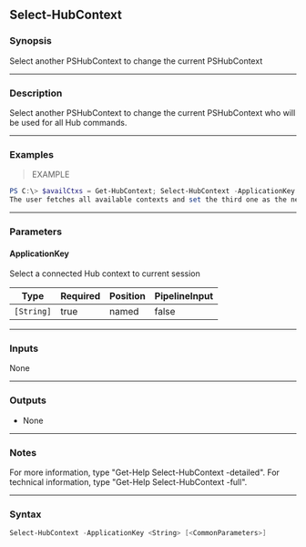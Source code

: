 Select-HubContext
-----------------

### Synopsis
Select another PSHubContext to change the current PSHubContext

---

### Description

Select another PSHubContext to change the current PSHubContext who will be used for all Hub commands.

---

### Examples
> EXAMPLE

```PowerShell
PS C:\> $availCtxs = Get-HubContext; Select-HubContext -ApplicationKey $availCtxs[2].ApplicationKey
The user fetches all available contexts and set the third one as the new current context.
```

---

### Parameters
#### **ApplicationKey**
Select a connected Hub context to current session

|Type      |Required|Position|PipelineInput|
|----------|--------|--------|-------------|
|`[String]`|true    |named   |false        |

---

### Inputs
None

---

### Outputs
* None

---

### Notes
For more information, type "Get-Help Select-HubContext -detailed". For technical information, type "Get-Help Select-HubContext -full".

---

### Syntax
```PowerShell
Select-HubContext -ApplicationKey <String> [<CommonParameters>]
```
